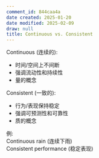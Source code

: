 ```yaml
---
comment_id: 844caa4a
date created: 2025-01-20
date modified: 2025-02-09
draw: null
title: Continuous vs. Consistent
---
```

Continuous (连续的):

- 时间/空间上不间断
- 强调流动性和持续性
- 量的概念

Consistent (一致的):

- 行为/表现保持稳定
- 强调可预测性和可靠性
- 质的概念

例:  
Continuous rain (连续下雨)  
Consistent performance (稳定表现)

